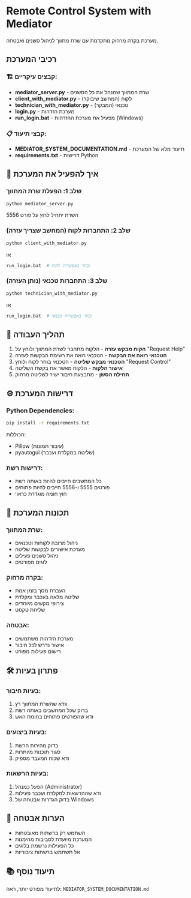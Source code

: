 # Remote Control System with Mediator

מערכת בקרה מרחוק מתקדמת עם שרת מתווך לניהול סשנים ואבטחה.

## רכיבי המערכת

### 🏗️ **קבצים עיקריים:**
- **mediator_server.py** - שרת המתווך שמנהל את כל הסשנים
- **client_with_mediator.py** - לקוח (המחשב שיבוקר)
- **technician_with_mediator.py** - טכנאי (המבקר)
- **login.py** - מערכת הזדהות
- **run_login.bat** - מפעיל את מערכת ההזדהות (Windows)

### 📋 **קבצי תיעוד:**
- **MEDIATOR_SYSTEM_DOCUMENTATION.md** - תיעוד מלא של המערכת
- **requirements.txt** - דרישות Python

## 🚀 איך להפעיל את המערכת

### שלב 1: הפעלת שרת המתווך
```bash
python mediator_server.py
```
השרת יתחיל לרוץ על פורט 5556

### שלב 2: התחברות לקוח (המחשב שצריך עזרה)
```bash
python client_with_mediator.py
```
או
```bash
run_login.bat  # ובחר באפשרות לקוח
```

### שלב 3: התחברות טכנאי (נותן העזרה)
```bash
python technician_with_mediator.py
```
או
```bash
run_login.bat  # ובחר באפשרות טכנאי
```

## 🎯 תהליך העבודה

1. **הקוח מבקש עזרה** - הלקוח מתחבר לשרת המתווך ולוחץ על "Request Help"
2. **הטכנאי רואה את הבקשה** - הטכנאי רואה את רשימת הבקשות לעזרה
3. **הטכנאי מבקש שליטה** - הטכנאי בוחר לקוח ולוחץ "Request Control"
4. **אישור הלקוח** - הלקוח מאשר את בקשת השליטה
5. **תחילת הסשן** - מתבצעת חיבור ישיר לשליטה מרחוק

## ⚙️ דרישות המערכת

### Python Dependencies:
```bash
pip install -r requirements.txt
```

הכוללות:
- Pillow (עיבוד תמונות)
- pyautogui (שליטה במקלדת ועכבר)

### דרישות רשת:
- כל המחשבים חייבים להיות באותה רשת
- פורטים 5555 ו-5556 חייבים להיות פתוחים
- חוץ חומה מוגדרת כראוי

## 🔧 תכונות המערכת

### שרת המתווך:
- ניהול מרובה לקוחות וטכנאים
- מערכת אישורים לבקשות שליטה
- ניהול סשנים פעילים
- לוגים מפורטים

### בקרה מרחוק:
- העברת מסך בזמן אמת
- שליטה מלאה בעכבר ומקלדת
- צירופי מקשים מיוחדים
- שליחת טקסט

### אבטחה:
- מערכת הזדהות משתמשים
- אישור נדרש לכל חיבור
- רישום פעילות מפורט

## 🛠️ פתרון בעיות

### בעיות חיבור:
1. וודא שהשרת המתווך רץ
2. בדוק שכל המחשבים באותה רשת
3. ודא שהפורטים פתוחים בחומת האש

### בעיות ביצועים:
1. בדוק מהירות הרשת
2. סגור תוכנות מיותרות
3. ודא שכוח המעבד מספיק

### בעיות הרשאות:
1. הפעל כמנהל (Administrator)
2. ודא שההרשאות למקלדת ועכבר פעילות
3. בדוק הגדרות אבטחה של Windows

## 📝 הערות אבטחה

- השתמש רק ברשתות מאובטחות
- המערכת מיועדת לסביבות מהימנות
- כל הפעילות נרשמת בלוגים
- אל תשתמש ברשתות ציבוריות

## 📚 תיעוד נוסף

לתיעוד מפורט יותר, ראה: `MEDIATOR_SYSTEM_DOCUMENTATION.md` 